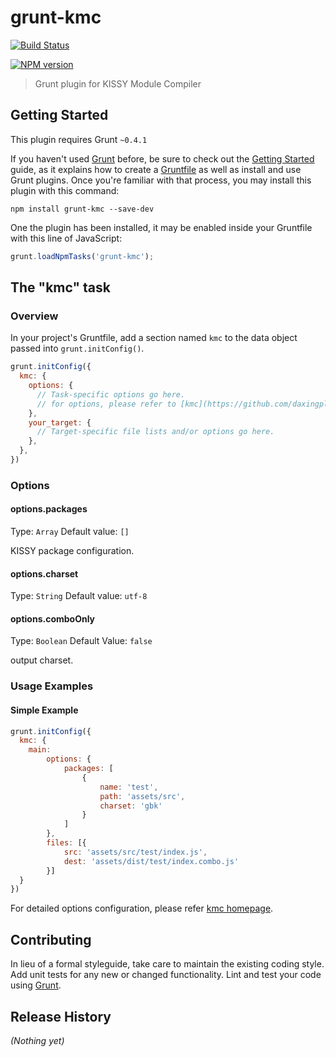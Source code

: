 # grunt-kmc

[![Build Status](https://travis-ci.org/daxingplay/grunt-kmc.png?branch=master)](https://travis-ci.org/daxingplay/grunt-kmc)

[![NPM version](https://badge.fury.io/js/grunt-kmc.png)](http://badge.fury.io/js/grunt-kmc)

> Grunt plugin for KISSY Module Compiler

## Getting Started
This plugin requires Grunt `~0.4.1`

If you haven't used [Grunt](http://gruntjs.com/) before, be sure to check out the [Getting Started](http://gruntjs.com/getting-started) guide, as it explains how to create a [Gruntfile](http://gruntjs.com/sample-gruntfile) as well as install and use Grunt plugins. Once you're familiar with that process, you may install this plugin with this command:

```shell
npm install grunt-kmc --save-dev
```

One the plugin has been installed, it may be enabled inside your Gruntfile with this line of JavaScript:

```js
grunt.loadNpmTasks('grunt-kmc');
```

## The "kmc" task

### Overview
In your project's Gruntfile, add a section named `kmc` to the data object passed into `grunt.initConfig()`.

```js
grunt.initConfig({
  kmc: {
    options: {
      // Task-specific options go here.
      // for options, please refer to [kmc](https://github.com/daxingplay/ModuleCompiler).
    },
    your_target: {
      // Target-specific file lists and/or options go here.
    },
  },
})
```

### Options

#### options.packages
Type: `Array`
Default value: `[]`

KISSY package configuration.

#### options.charset
Type: `String`
Default value: `utf-8`

#### options.comboOnly
Type: `Boolean`
Default Value: `false`

output charset.

### Usage Examples

#### Simple Example

```js
grunt.initConfig({
  kmc: {
    main:
        options: {
            packages: [
                {
                    name: 'test',
                    path: 'assets/src',
                    charset: 'gbk'
                }
            ]
        },
        files: [{
            src: 'assets/src/test/index.js',
            dest: 'assets/dist/test/index.combo.js'
        }]
  }
})
```

For detailed options configuration, please refer [kmc homepage](https://github.com/daxingplay/ModuleCompiler).

## Contributing
In lieu of a formal styleguide, take care to maintain the existing coding style. Add unit tests for any new or changed functionality. Lint and test your code using [Grunt](http://gruntjs.com/).

## Release History
_(Nothing yet)_
